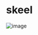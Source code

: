 # skeel
![image](https://github.com/brunnogpcosta/skeel/assets/49787374/64dbfdf9-592e-497a-baf6-cb786f3962f8)
